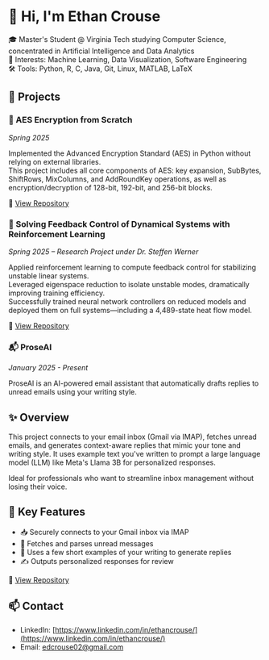 # 👋 Hi, I'm Ethan Crouse

🎓 Master's Student @ Virginia Tech studying Computer Science, concentrated in Artificial Intelligence and Data Analytics  
🧠 Interests: Machine Learning, Data Visualization, Software Engineering  
🛠️ Tools: Python, R, C, Java, Git, Linux, MATLAB, LaTeX

## 📂 Projects

### 🔐 AES Encryption from Scratch  
*Spring 2025*

Implemented the Advanced Encryption Standard (AES) in Python without relying on external libraries.  
This project includes all core components of AES: key expansion, SubBytes, ShiftRows, MixColumns, and AddRoundKey operations, as well as encryption/decryption of 128-bit, 192-bit, and 256-bit blocks.  

🔗 [View Repository](https://github.com/EthanCrouse/AES)

### 🔧 Solving Feedback Control of Dynamical Systems with Reinforcement Learning  
*Spring 2025 – Research Project under Dr. Steffen Werner*

Applied reinforcement learning to compute feedback control for stabilizing unstable linear systems.  
Leveraged eigenspace reduction to isolate unstable modes, dramatically improving training efficiency.  
Successfully trained neural network controllers on reduced models and deployed them on full systems—including a 4,489-state heat flow model.

🔗 [View Repository](https://github.com/EthanCrouse/RFforStability/tree/main)

### 📬 ProseAI 

*January 2025 - Present*

ProseAI is an AI-powered email assistant that automatically drafts replies to unread emails using your writing style.

## ✨ Overview

This project connects to your email inbox (Gmail via IMAP), fetches unread emails, and generates context-aware replies that mimic your tone and writing style. It uses example text you've written to prompt a large language model (LLM) like Meta's Llama 3B for personalized responses.

Ideal for professionals who want to streamline inbox management without losing their voice.

## 🔧 Key Features

- 📥 Securely connects to your Gmail inbox via IMAP
- 📨 Fetches and parses unread messages
- 🧠 Uses a few short examples of your writing to generate replies
- ✍️ Outputs personalized responses for review

🔗 [View Repository](https://github.com/EthanCrouse/EmailResponder/tree/main)





## 📫 Contact
- LinkedIn: [https://www.linkedin.com/in/ethancrouse/](https://www.linkedin.com/in/ethancrouse/)
- Email: edcrouse02@gmail.com
